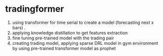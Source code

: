 # tradingformer
1) using transformer for time serial to create a model (forecasting next x bars) . 
2) applying knowledge distillation to get features extraction 
3) fine tuning pre-trained model with the trading pair 
4) creating trading model, applying sparse DRL model in gym environment by using pre-trained transformer  model as prophet
